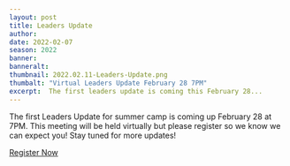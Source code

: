 ```yaml
---
layout: post
title: Leaders Update
author:
date: 2022-02-07
season: 2022
banner:
banneralt:
thumbnail: 2022.02.11-Leaders-Update.png
thumbalt: "Virtual Leaders Update February 28 7PM"
excerpt:  The first leaders update is coming this February 28...
---
```


The first Leaders Update for summer camp is coming up February 28 at 7PM. This meeting will be held virtually but please register so we know we can expect you! Stay tuned for more updates!

<div class="text-center"><a href="https://colbsa.zoom.us/webinar/register/WN_tphNX5TOQt6lO1wLbOLUOw" class="btn btn-primary m-3">Register Now</a></div>
